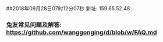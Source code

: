 ##2018年09月28日07时12分07秒 新址: 159.65.52.48
### 兔友常见问题及解答: https://github.com/wanggonging/d/blob/w/FAQ.md
